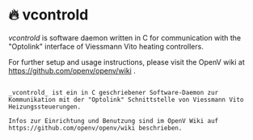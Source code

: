 # :fire: vcontrold

_vcontrold_ is software daemon written in C for communication with the "Optolink" interface of Viessmann Vito heating controllers.

For further setup and usage instructions, please visit the OpenV wiki at https://github.com/openv/openv/wiki .

~~~

_vcontrold_ ist ein in C geschriebener Software-Daemon zur Kommunikation mit der "Optolink" Schnittstelle von Viessmann Vito Heizungssteuerungen.

Infos zur Einrichtung und Benutzung sind im OpenV Wiki auf https://github.com/openv/openv/wiki beschrieben.
